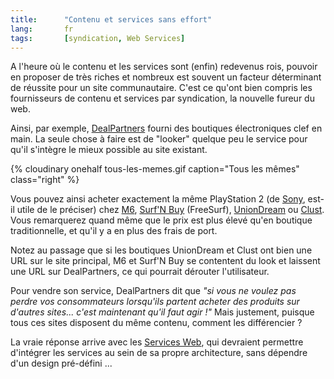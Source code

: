 ```yaml
--- 
title:      "Contenu et services sans effort" 
lang:       fr 
tags:       [syndication, Web Services]
---
```


A l'heure où le contenu et les services sont (enfin) redevenus rois, pouvoir en proposer de très riches et nombreux est souvent un facteur déterminant de réussite pour un site communautaire. C'est ce qu'ont bien compris les fournisseurs de contenu et services par syndication, la nouvelle fureur du web.

Ainsi, par exemple, [DealPartners](http://www.dealpartners.com/fr/) fourni des boutiques électroniques clef en main. La seule chose à faire est de "looker" quelque peu le service pour qu'il s'intègre le mieux possible au site existant.

{% cloudinary onehalf tous-les-memes.gif caption="Tous les mêmes" class="right" %}

Vous pouvez ainsi acheter exactement la même PlayStation 2 (de [Sony](http://fr.scee.com/), est-il utile de le préciser) chez [M6](http://www.dealpartners.com/m6fr/fiche.cfm?produit_id=1628&cat_id=195), [Surf'N Buy](http://www.dealpartners.com/freesurf/fiche.cfm?produit_id=1628&cat_id=195) (FreeSurf), [UnionDream](http://www.uniondream.com/FR_FR/fiche.cfm?produit_id=1628&cat_id=195) ou [Clust](http://www.clust.com/fiche.cfm?produit_id=1628&cat_id=195). Vous remarquerez quand même que le prix est plus élevé qu'en boutique traditionnelle, et qu'il y a en plus des frais de port.

Notez au passage que si les boutiques UnionDream et Clust ont bien une URL sur le site principal, M6 et Surf'N Buy se contentent du look et laissent une URL sur DealPartners, ce qui pourrait dérouter l'utilisateur.

Pour vendre son service, DealPartners dit que *"si vous ne voulez pas perdre vos consommateurs lorsqu'ils partent acheter des produits sur d'autres sites... c'est maintenant qu'il faut agir !"* Mais justement, puisque tous ces sites disposent du même contenu, comment les différencier ?

La vraie réponse arrive avec les [Services Web](http://www.webservices.org/), qui devraient permettre d'intégrer les services au sein de sa propre architecture, sans dépendre d'un design pré-défini ...

